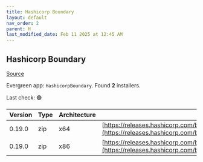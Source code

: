 ```yaml
---
title: Hashicorp Boundary
layout: default
nav_order: 2
parent: H
last_modified_date: Feb 11 2025 at 12:45 AM
---
```


## Hashicorp Boundary

[Source](https://www.boundaryproject.io/)

Evergreen app: `HashicorpBoundary`. Found **2** installers.

Last check: 🟢

| Version | Type | Architecture | URI                                                                                                                                                                  |
| ------- | ---- | ------------ | -------------------------------------------------------------------------------------------------------------------------------------------------------------------- |
| 0.19.0  | zip  | x64          | [https://releases.hashicorp.com/boundary/0.19.0/boundary_0.19.0_windows_amd64.zip](https://releases.hashicorp.com/boundary/0.19.0/boundary_0.19.0_windows_amd64.zip) |
| 0.19.0  | zip  | x86          | [https://releases.hashicorp.com/boundary/0.19.0/boundary_0.19.0_windows_386.zip](https://releases.hashicorp.com/boundary/0.19.0/boundary_0.19.0_windows_386.zip)     |
